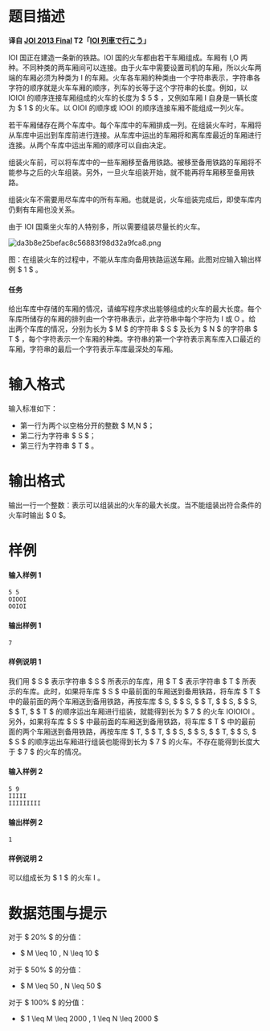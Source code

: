
# 题目描述

**译自 [JOI 2013 Final](https://www.ioi-jp.org/joi/2012/2013-ho/index.html) T2「[IOI 列車で行こう](https://www.ioi-jp.org/joi/2012/2013-ho/2013-ho.pdf)」**

IOI 国正在建造一条新的铁路。IOI 国的火车都由若干车厢组成。车厢有 I,O 两种。不同种类的两车厢间可以连接。由于火车中需要设置司机的车厢，所以火车两端的车厢必须为种类为 I 的车厢。火车各车厢的种类由一个字符串表示，字符串各字符的顺序就是火车车厢的顺序，列车的长等于这个字符串的长度。例如，以 IOIOI 的顺序连接车厢组成的火车的长度为 $ 5 $ ，又例如车厢 I 自身是一辆长度为 $ 1 $ 的火车。以 OIOI 的顺序或 IOOI 的顺序连接车厢不能组成一列火车。

若干车厢储存在两个车库中。每个车库中的车厢排成一列。在组装火车时，车厢将从车库中运出到车库前进行连接。从车库中运出的车厢将和离车库最近的车厢进行连接。从两个车库中运出车厢的顺序可以自由决定。

组装火车前，可以将车库中的一些车厢移至备用铁路。被移至备用铁路的车厢将不能参与之后的火车组装。另外，一旦火车组装开始，就不能再将车厢移至备用铁路。

组装火车不需要用尽车库中的所有车厢。也就是说，火车组装完成后，即使车库内仍剩有车厢也没关系。

由于 IOI 国乘坐火车的人特别多，所以需要组装尽量长的火车。

![da3b8e25befac8c56883f98d32a9fca8.png](/source/loj/2762/img/aHR0cHM6Ly93d3cuejRhLm5ldC9pbWFnZXMvMjAxOC8wOC8wOC9kYTNiOGUyNWJlZmFjOGM1Njg4M2Y5OGQzMmE5ZmNhOC5wbmc=.png)

图：在组装火车的过程中，不能从车库向备用铁路运送车厢。此图对应输入输出样例 $ 1 $ 。


#### 任务
给出车库中存储的车厢的情况，请编写程序求出能够组成的火车的最大长度。每个车库所储存的车厢的排列由一个字符串表示，此字符串中每个字符为 I 或 O 。给出两个车库的情况，分别为长为 $ M $ 的字符串 $ S $ 及长为 $ N $ 的字符串 $ T $ ，每个字符表示一个车厢的种类。字符串的第一个字符表示离车库入口最近的车厢，字符串的最后一个字符表示车库最深处的车厢。

# 输入格式

输入标准如下：
- 第一行为两个以空格分开的整数 $ M,N $；
- 第二行为字符串 $ S $；
- 第三行为字符串 $ T $ 。

# 输出格式

输出一行一个整数：表示可以组装出的火车的最大长度。当不能组装出符合条件的火车时输出 $ 0 $。

# 样例

#### 输入样例 1
```plain
5 5
OIOOI
OOIOI

```
#### 输出样例 1
```plain
7
```
#### 样例说明 1
我们用 $ S $ 表示字符串 $ S $ 所表示的车库，用 $ T $ 表示字符串 $ T $ 所表示的车库。此时，如果将车库 $ S $ 中最前面的车厢送到备用铁路，将车库 $ T $ 中的最前面的两个车厢送到备用铁路，再按车库 $ S, $ $ S, $ $ T, $ $ S, $ $ S, $ $ T, $ $ T $ 的顺序运出车厢进行组装，就能得到长为 $ 7 $ 的火车 IOIOIOI 。
另外，如果将车库 $ S $ 中最前面的车厢送到备用铁路，将车库 $ T $ 中的最前面的两个车厢送到备用铁路，再按车库 $ T, $ $ T, $ $ S, $ $ S, $ $ T, $ $ S, $ $ S $ 的顺序运出车厢进行组装也能得到长为 $ 7 $ 的火车。不存在能得到长度大于 $ 7 $ 的火车的情况。
#### 输入样例 2
```plain
5 9
IIIII
IIIIIIIII
```
#### 输出样例 2
```plain
1
```
#### 样例说明 2
可以组成长为 $ 1 $ 的火车 I 。

# 数据范围与提示

对于 $ 20\% $ 的分值：
-  $ M \leq 10 , N \leq 10 $

对于 $ 50\% $ 的分值：
-  $ M \leq 50 , N \leq 50 $

对于 $ 100\% $ 的分值：
-  $ 1 \leq M \leq 2000 , 1 \leq N \leq 2000 $

